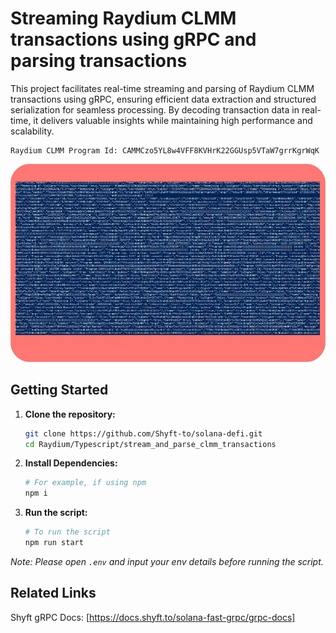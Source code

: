 <a id="readme-top"></a>

# Streaming Raydium CLMM transactions using gRPC and parsing transactions


This project facilitates real-time streaming and parsing of Raydium CLMM transactions using gRPC, ensuring efficient data extraction and structured serialization for seamless processing. By decoding transaction data in real-time, it delivers valuable insights while maintaining high performance and scalability.

```
Raydium CLMM Program Id: CAMMCzo5YL8w4VFF8KVHrK22GGUsp5VTaW7grrKgrWqK
```

![screenshot](assets/RaydiumCLMM_Screenshot.png?raw=true "Screenshot")

## Getting Started

1. **Clone the repository:**
   ```bash
   git clone https://github.com/Shyft-to/solana-defi.git
   cd Raydium/Typescript/stream_and_parse_clmm_transactions
   ```

2. **Install Dependencies:**

    ```bash
    # For example, if using npm
    npm i
    ```

3. **Run the script:**

    ```bash
    # To run the script
    npm run start
    ```

*Note: Please open `.env` and input your env details before running the script.*

## Related Links

Shyft gRPC Docs: [https://docs.shyft.to/solana-fast-grpc/grpc-docs]